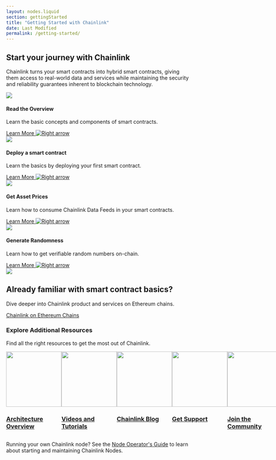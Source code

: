 ```yaml
---
layout: nodes.liquid
section: gettingStarted
title: "Getting Started with Chainlink"
date: Last Modified
permalink: /getting-started/
---
```


<div>
  <div class="markdown-body">
    <div class="cl-section-header">
      <h2>Start your journey with Chainlink</h2>
      <p>
        Chainlink turns your smart contracts into hybrid smart contracts, giving them access to real-world data and services while maintaining the security and reliability guarantees inherent to blockchain technology.
      </p>
    </div>
    <div class="cl-featuredcard">
      <div>
        <div>
          <div class="card-icon-wrapper">
            <img
              src="/images/misc/5f96ab4b4db522072b7ff30c_book-bookmark.svg"
              class="cl-image-featured"
            />
          </div>
          <h4>Read the Overview</h4>
          <p>
            Learn the basic concepts and components of smart contracts.
          </p>
          <a href="/docs/conceptual-overview/">
            <div class="arrowed-text">
                Learn More
                <img class="cta-learnmore-arrow" src="/images/misc/navigation-arrow-right.svg" loading="lazy" alt="Right arrow">
            </div>
          </a>
        </div>
      </div>
      <div>
        <div>
          <div class="card-icon-wrapper">
            <img
              src="/images/misc/5f75cc9f74f7124d70ad4f0a_file-code-check.svg"
              class="cl-image-featured"
            />
          </div>
          <h4>Deploy a smart contract</h4>
          <p>
            Learn the basics by deploying your first smart contract.
          </p>
          <a href="/docs/deploy-your-first-contract/">
            <div class="arrowed-text">
                Learn More
                <img class="cta-learnmore-arrow" src="/images/misc/navigation-arrow-right.svg" loading="lazy" alt="Right arrow">
            </div>
          </a>
        </div>
      </div>
      <div>
        <div>
          <div class="card-icon-wrapper">
            <img
              src="/images/misc/5f8825a8a76298e280868970_refresh-money.svg"
              class="cl-image-featured"
            />
          </div>
          <h4>Get Asset Prices</h4>
          <p>
            Learn how to consume Chainlink Data Feeds in your smart contracts.
          </p>
          <a href="/docs/consuming-data-feeds/">
            <div class="arrowed-text">
                Learn More
                <img class="cta-learnmore-arrow" src="/images/misc/navigation-arrow-right.svg" loading="lazy" alt="Right arrow">
            </div>
          </a>
        </div>
      </div>
      <div>
        <div>
          <div class="card-icon-wrapper">
            <img
              src="/images/misc/5f771e39793e0f78a75547bf_board-game-dice.svg"
              class="cl-image-featured"
            />
          </div>
          <h4>Generate Randomness</h4>
          <p>
            Learn how to get verifiable random numbers on-chain.
          </p>
          <a href="/docs/get-a-random-number/">
            <div class="arrowed-text">
                Learn More
                <img class="cta-learnmore-arrow" src="/images/misc/navigation-arrow-right.svg" loading="lazy" alt="Right arrow">
            </div>
          </a>
        </div>
      </div>
    </div>
    <div class="cl-featuredcard">
      <div>
        <div class="card-icon-wrapper">
          <img src="/images/misc/5f75b5e6e24b376ed9ab5c1e_programming-browser.svg" class="cl-image-featured"></img>
        </div>
        <h2>Already familiar with smart contract basics?</h2>
        <p>
          Dive deeper into Chainlink product and services on Ethereum chains.
        </p>
        <a href="/ethereum/" class="cl-button--ghost">
          Chainlink on Ethereum Chains
        </a>
      </div>
    </div>
    <div class="cl-section">
      <div class="cl-section cl-section--tools">
        <h3>Explore Additional Resources</h3>
        <p>Find all the right resources to get the most out of Chainlink.</p>
        <div style="display: flex;">
          <a class="cl-productcard" href="/docs/architecture-overview/" target="_blank">
            <div>
                <img
                  src="/images/misc/5f85d14b6782933bd5a70060_decentralized.svg"
                  width="150px"
                />
                <h3>Architecture Overview</h3>
            </div>
          </a>
          <a class="cl-productcard" href="/docs/architecture-overview/" target="_blank">
            <div>
                <img
                  src="/images/misc/5f75e7d3f8ef05758ce8c1f5_bulb.svg"
                  width="150px"
                />
                <h3>Videos and Tutorials</h3>
            </div>
          </a>
          <a class="cl-productcard" href="/docs/other-tutorials/" target="_blank">
            <div>
                <img
                  src="/images/misc/61163fe987f45b67ab88bcfe_common-file-text-chainlink.svg"
                  width="150px"
                />
                <h3>Chainlink Blog</h3>
            </div>
          </a>
          <a class="cl-productcard" href="https://blog.chain.link/" target="_blank">
            <div>
                <img
                  src="/images/misc/help_avatar.svg"
                  width="150px"
                />
                <h3>Get Support</h3>
            </div>
          </a>
          <a class="cl-productcard" href="https://chain.link/community" target="_blank">
            <div>
                <img
                  src="/images/misc/5f75ccd99b524261854d093d_multiple-users-network.svg"
                  width="150px"
                />
                <h3>Join the Community</h3>
            </div>
          </a>
        </div>
      </div>
    </div>
  </div>
</div>

Running your own Chainlink node? See the [Node Operator's Guide](/docs/chainlink-nodes) to learn about starting and maintaining Chainlink Nodes.
